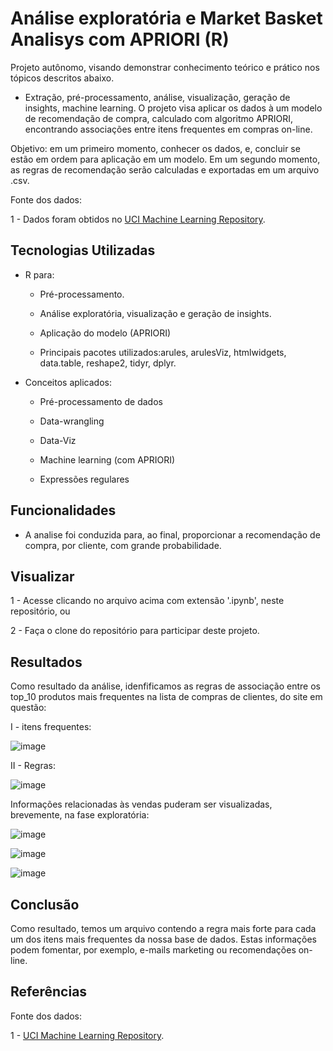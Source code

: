 # Análise exploratória e Market Basket Analisys com APRIORI (R)
Projeto autônomo, visando demonstrar conhecimento teórico e prático nos tópicos descritos abaixo.



- Extração, pré-processamento, análise, visualização, geração de insights, machine learning. O projeto visa aplicar os dados à um modelo de recomendação de compra, calculado com algoritmo APRIORI, encontrando associações entre itens frequentes em compras on-line.

  
Objetivo: em um primeiro momento, conhecer os dados, e, concluir se estão em ordem para aplicação em um modelo. Em um segundo momento, as regras de recomendação serão calculadas e exportadas em um arquivo .csv.


Fonte dos dados: 


1 - Dados foram obtidos no [UCI Machine Learning Repository](http://archive.ics.uci.edu/ml/machine-learning-databases/00352/Online%20Retail.xlsx).

## Tecnologias Utilizadas


- R para:

  * Pré-processamento.
  
  * Análise exploratória, visualização e geração de insights.
  
  * Aplicação do modelo (APRIORI)
  
  
  * Principais pacotes utilizados:arules, arulesViz, htmlwidgets, data.table, reshape2, tidyr, dplyr.
 
 
- Conceitos aplicados:

  * Pré-processamento de dados

  * Data-wrangling
    
  * Data-Viz
  
  * Machine learning (com APRIORI)
  
  * Expressões regulares
  
  
## Funcionalidades

- A analise foi conduzida para, ao final, proporcionar a recomendação de compra, por cliente, com grande probabilidade.

## Visualizar


1 - Acesse clicando no arquivo acima com extensão '.ipynb', neste repositório, ou


2 - Faça o clone do repositório para participar deste projeto.

## Resultados


Como resultado da análise, idenfificamos as regras de associação entre os top_10 produtos mais frequentes na lista de compras de clientes, do site em questão:


I - itens frequentes:

![image](https://user-images.githubusercontent.com/96034581/225992647-a69b4033-e199-4b65-9bc5-e257875e683f.png)


II -  Regras:

![image](https://user-images.githubusercontent.com/96034581/225992257-6fc65ee0-e48f-458e-9561-32bb9c3f1a46.png)


Informações relacionadas às vendas puderam ser visualizadas, brevemente, na fase exploratória:

![image](https://user-images.githubusercontent.com/96034581/225992906-ad68b67e-3cc3-4479-a8a1-d16171b02450.png)



![image](https://user-images.githubusercontent.com/96034581/225992964-4a82f6e1-7a8a-4f85-a629-36006c13445a.png)


![image](https://user-images.githubusercontent.com/96034581/225993103-08560cb5-7c5c-4860-b18f-ddae9c81d124.png)


## Conclusão



Como resultado, temos um arquivo contendo a regra mais forte para cada um dos itens mais frequentes da nossa base de dados. Estas informações podem fomentar, por exemplo, e-mails marketing ou recomendações on-line.

## Referências


Fonte dos dados: 


1 - [UCI Machine Learning Repository](http://archive.ics.uci.edu/ml/machine-learning-databases/00352/Online%20Retail.xlsx).
